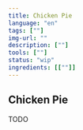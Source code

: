 ```yaml
---
title: Chicken Pie
language: "en"
tags: [""]
img-url: ""
description: [""]
tools: [""]
status: "wip"
ingredients: [[""]]
---
```


## Chicken Pie

TODO